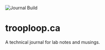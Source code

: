 ![Journal Build](https://github.com/ztroop/trooploop.ca/workflows/Journal%20Build/badge.svg?branch=master)

# trooploop.ca

A technical journal for lab notes and musings.
